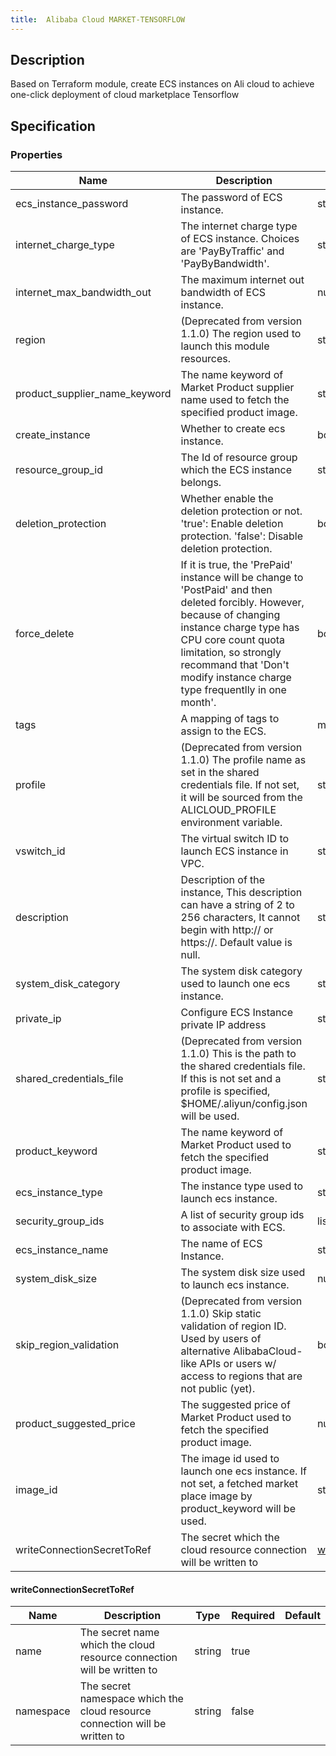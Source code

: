 ```yaml
---
title:  Alibaba Cloud MARKET-TENSORFLOW
---
```


## Description

Based on Terraform module, create ECS instances on Ali cloud to achieve one-click deployment of cloud marketplace Tensorflow

## Specification


### Properties

 Name | Description | Type | Required | Default 
 ------------ | ------------- | ------------- | ------------- | ------------- 
 ecs_instance_password | The password of ECS instance. | string | false |  
 internet_charge_type | The internet charge type of ECS instance. Choices are 'PayByTraffic' and 'PayByBandwidth'. | string | false |  
 internet_max_bandwidth_out | The maximum internet out bandwidth of ECS instance. | number | false |  
 region | (Deprecated from version 1.1.0) The region used to launch this module resources. | string | false |  
 product_supplier_name_keyword | The name keyword of Market Product supplier name used to fetch the specified product image. | string | false |  
 create_instance | Whether to create ecs instance. | bool | false |  
 resource_group_id | The Id of resource group which the ECS instance belongs. | string | false |  
 deletion_protection | Whether enable the deletion protection or not. 'true': Enable deletion protection. 'false': Disable deletion protection. | bool | false |  
 force_delete | If it is true, the 'PrePaid' instance will be change to 'PostPaid' and then deleted forcibly. However, because of changing instance charge type has CPU core count quota limitation, so strongly recommand that 'Don't modify instance charge type frequentlly in one month'. | bool | false |  
 tags | A mapping of tags to assign to the ECS. | map(string) | false |  
 profile | (Deprecated from version 1.1.0) The profile name as set in the shared credentials file. If not set, it will be sourced from the ALICLOUD_PROFILE environment variable. | string | false |  
 vswitch_id | The virtual switch ID to launch ECS instance in VPC. | string | false |  
 description | Description of the instance, This description can have a string of 2 to 256 characters, It cannot begin with http:// or https://. Default value is null. | string | false |  
 system_disk_category | The system disk category used to launch one ecs instance. | string | false |  
 private_ip | Configure ECS Instance private IP address | string | false |  
 shared_credentials_file | (Deprecated from version 1.1.0) This is the path to the shared credentials file. If this is not set and a profile is specified, $HOME/.aliyun/config.json will be used. | string | false |  
 product_keyword | The name keyword of Market Product used to fetch the specified product image. | string | false |  
 ecs_instance_type | The instance type used to launch ecs instance. | string | false |  
 security_group_ids | A list of security group ids to associate with ECS. | list(string) | false |  
 ecs_instance_name | The name of ECS Instance. | string | false |  
 system_disk_size | The system disk size used to launch ecs instance. | number | false |  
 skip_region_validation | (Deprecated from version 1.1.0) Skip static validation of region ID. Used by users of alternative AlibabaCloud-like APIs or users w/ access to regions that are not public (yet). | bool | false |  
 product_suggested_price | The suggested price of Market Product used to fetch the specified product image. | number | false |  
 image_id | The image id used to launch one ecs instance. If not set, a fetched market place image by product_keyword will be used. | string | false |  
 writeConnectionSecretToRef | The secret which the cloud resource connection will be written to | [writeConnectionSecretToRef](#writeConnectionSecretToRef) | false |  


#### writeConnectionSecretToRef

 Name | Description | Type | Required | Default 
 ------------ | ------------- | ------------- | ------------- | ------------- 
 name | The secret name which the cloud resource connection will be written to | string | true |  
 namespace | The secret namespace which the cloud resource connection will be written to | string | false |  

